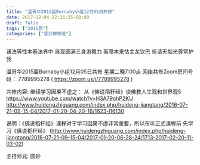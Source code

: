 ```yaml
---
title: "温哥华2015届Burnaby小组12月05日共修"
date: 2017-12-04 22:26:25-08:00
draft: false
tags: ["2015届"]
categories: ["慧灯禅修班"]
---
```

诸法等性本基法界中 自现圆满三身游舞力
离障本来怙主龙钦巴 祈请无垢光尊常护我

温哥华2015届Burnaby小组12月05日共修
星期二晚7:00点
网络共修Zoom房间号码： 7789995278 ( https://zoom.us/j/7789995278 )

共修内容:
继续学习因果不虚之：
从《佛说稻秆经》谈佛教人生观和世界观5  
https://www.youtube.com/watch?v=H3A79ohP2KU
http://www.huidengzhiguang.com/index.php/huideng-jiangtang/2016-07-21-09-15-04/2017-01-20-04-20-16/1623-l16130

说明：《佛说稻秆经》课程对于学习因果不虚非常重要，所以在听正式课程前 先学习《佛说稻秆经》 (http://www.huidengzhiguang.com/index.php/huideng-jiangtang/2016-07-21-09-15-04/2017-01-20-06-28-24/1713-2017-02-20-11-03-02)

主持师兄: 圆妙
